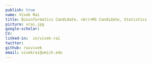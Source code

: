 ```yaml
---
publish: true
name: Vivek Rai
title: Bioinformatics Candidate, <br/>MS Candidate, Statistics
picture: vrai.jpg
google-scholar: 
CV:
linked-in:  in/vivek-rai
twitter:
github: raivivek
email: vivekrai@umich.edu
---
```


